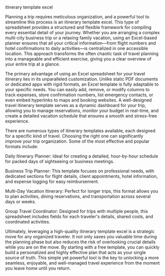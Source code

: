 itinerary template excel


Planning a trip requires meticulous organization, and a powerful tool to streamline this process is an itinerary template excel. This type of spreadsheet provides a structured and flexible framework for compiling every essential detail of your journey. Whether you are arranging a complex multi-city business trip or a relaxing family vacation, using an Excel-based planner ensures that all your critical information—from flight numbers and hotel confirmations to daily activities—is centralized in one accessible location. This approach transforms the often chaotic task of travel planning into a manageable and efficient exercise, giving you a clear overview of your entire trip at a glance.



The primary advantage of using an Excel spreadsheet for your travel itinerary lies in its unparalleled customization. Unlike static PDF documents or dedicated apps with rigid formats, an Excel template is fully adaptable to your specific needs. You can easily add, remove, or modify columns to track expenses, store confirmation numbers, list emergency contacts, or even embed hyperlinks to maps and booking websites. A well-designed travel itinerary template serves as a dynamic dashboard for your trip, allowing you to manage reservations, monitor your budget in real-time, and create a detailed vacation schedule that ensures a smooth and stress-free experience.



There are numerous types of itinerary templates available, each designed for a specific kind of travel. Choosing the right one can significantly improve your trip organization. Some of the most effective and popular formats include:





Daily Itinerary Planner: Ideal for creating a detailed, hour-by-hour schedule for packed days of sightseeing or business meetings.


Business Trip Planner: This template focuses on professional needs, with dedicated sections for flight details, client appointments, hotel information, and expense logging for easy reimbursement.


Multi-Day Vacation Itinerary: Perfect for longer trips, this format allows you to plan activities, dining reservations, and transportation across several days or weeks.


Group Travel Coordinator: Designed for trips with multiple people, this spreadsheet includes fields for each traveler's details, shared costs, and coordinated activities.





Ultimately, leveraging a high-quality itinerary template excel is a strategic move for any organized traveler. It not only saves you valuable time during the planning phase but also reduces the risk of overlooking crucial details while you are on the move. By starting with a free template, you can quickly build a personalized and highly effective plan that acts as your single source of truth. This simple yet powerful tool is the key to unlocking a more seamless, enjoyable, and well-managed travel experience from the moment you leave home until you return.
